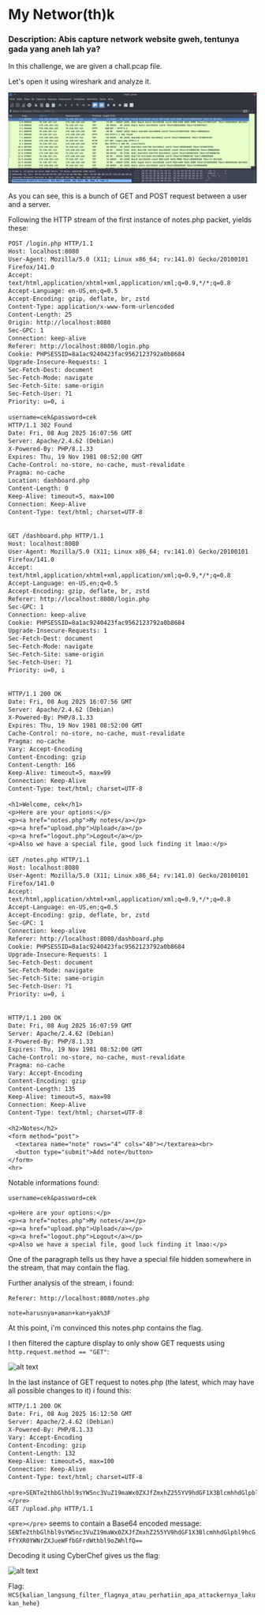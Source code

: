 # My Networ(th)k
### Description: Abis capture network website gweh, tentunya gada yang aneh lah ya?

In this challenge, we are given a chall.pcap file.

Let's open it using wireshark and analyze it.

![alt text](image.png)

As you can see, this is a bunch of GET and POST request between a user and a server.

Following the HTTP stream of the first instance of notes.php packet, yields these:

```
POST /login.php HTTP/1.1
Host: localhost:8080
User-Agent: Mozilla/5.0 (X11; Linux x86_64; rv:141.0) Gecko/20100101 Firefox/141.0
Accept: text/html,application/xhtml+xml,application/xml;q=0.9,*/*;q=0.8
Accept-Language: en-US,en;q=0.5
Accept-Encoding: gzip, deflate, br, zstd
Content-Type: application/x-www-form-urlencoded
Content-Length: 25
Origin: http://localhost:8080
Sec-GPC: 1
Connection: keep-alive
Referer: http://localhost:8080/login.php
Cookie: PHPSESSID=8a1ac9240423fac9562123792a0b8684
Upgrade-Insecure-Requests: 1
Sec-Fetch-Dest: document
Sec-Fetch-Mode: navigate
Sec-Fetch-Site: same-origin
Sec-Fetch-User: ?1
Priority: u=0, i

username=cek&password=cek
HTTP/1.1 302 Found
Date: Fri, 08 Aug 2025 16:07:56 GMT
Server: Apache/2.4.62 (Debian)
X-Powered-By: PHP/8.1.33
Expires: Thu, 19 Nov 1981 08:52:00 GMT
Cache-Control: no-store, no-cache, must-revalidate
Pragma: no-cache
Location: dashboard.php
Content-Length: 0
Keep-Alive: timeout=5, max=100
Connection: Keep-Alive
Content-Type: text/html; charset=UTF-8


GET /dashboard.php HTTP/1.1
Host: localhost:8080
User-Agent: Mozilla/5.0 (X11; Linux x86_64; rv:141.0) Gecko/20100101 Firefox/141.0
Accept: text/html,application/xhtml+xml,application/xml;q=0.9,*/*;q=0.8
Accept-Language: en-US,en;q=0.5
Accept-Encoding: gzip, deflate, br, zstd
Referer: http://localhost:8080/login.php
Sec-GPC: 1
Connection: keep-alive
Cookie: PHPSESSID=8a1ac9240423fac9562123792a0b8684
Upgrade-Insecure-Requests: 1
Sec-Fetch-Dest: document
Sec-Fetch-Mode: navigate
Sec-Fetch-Site: same-origin
Sec-Fetch-User: ?1
Priority: u=0, i


HTTP/1.1 200 OK
Date: Fri, 08 Aug 2025 16:07:56 GMT
Server: Apache/2.4.62 (Debian)
X-Powered-By: PHP/8.1.33
Expires: Thu, 19 Nov 1981 08:52:00 GMT
Cache-Control: no-store, no-cache, must-revalidate
Pragma: no-cache
Vary: Accept-Encoding
Content-Encoding: gzip
Content-Length: 166
Keep-Alive: timeout=5, max=99
Connection: Keep-Alive
Content-Type: text/html; charset=UTF-8

<h1>Welcome, cek</h1>
<p>Here are your options:</p>
<p><a href="notes.php">My notes</a></p>
<p><a href="upload.php">Upload</a></p>
<p><a href="logout.php">Logout</a></p>
<p>Also we have a special file, good luck finding it lmao:</p>

GET /notes.php HTTP/1.1
Host: localhost:8080
User-Agent: Mozilla/5.0 (X11; Linux x86_64; rv:141.0) Gecko/20100101 Firefox/141.0
Accept: text/html,application/xhtml+xml,application/xml;q=0.9,*/*;q=0.8
Accept-Language: en-US,en;q=0.5
Accept-Encoding: gzip, deflate, br, zstd
Sec-GPC: 1
Connection: keep-alive
Referer: http://localhost:8080/dashboard.php
Cookie: PHPSESSID=8a1ac9240423fac9562123792a0b8684
Upgrade-Insecure-Requests: 1
Sec-Fetch-Dest: document
Sec-Fetch-Mode: navigate
Sec-Fetch-Site: same-origin
Sec-Fetch-User: ?1
Priority: u=0, i


HTTP/1.1 200 OK
Date: Fri, 08 Aug 2025 16:07:59 GMT
Server: Apache/2.4.62 (Debian)
X-Powered-By: PHP/8.1.33
Expires: Thu, 19 Nov 1981 08:52:00 GMT
Cache-Control: no-store, no-cache, must-revalidate
Pragma: no-cache
Vary: Accept-Encoding
Content-Encoding: gzip
Content-Length: 135
Keep-Alive: timeout=5, max=98
Connection: Keep-Alive
Content-Type: text/html; charset=UTF-8

<h2>Notes</h2>
<form method="post">
  <textarea name="note" rows="4" cols="40"></textarea><br>
  <button type="submit">Add note</button>
</form>
<hr>
```

Notable informations found:

```
username=cek&password=cek
```
```<h1>Welcome, cek</h1>
<p>Here are your options:</p>
<p><a href="notes.php">My notes</a></p>
<p><a href="upload.php">Upload</a></p>
<p><a href="logout.php">Logout</a></p>
<p>Also we have a special file, good luck finding it lmao:</p>
```

One of the paragraph tells us they have a special file hidden somewhere in the stream, that may contain the flag.

Further analysis of the stream, i found:
```
Referer: http://localhost:8080/notes.php
```

```
note=harusnya+aman+kan+yak%3F
```

At this point, i'm convinced this notes.php contains the flag.

I then filtered the capture display to only show GET requests using
```http.request.method == "GET"```:

![alt text](image-1.png)

In the last instance of GET request to notes.php (the latest, which may have all possible changes to it) i found this:

```
HTTP/1.1 200 OK
Date: Fri, 08 Aug 2025 16:12:50 GMT
Server: Apache/2.4.62 (Debian)
X-Powered-By: PHP/8.1.33
Vary: Accept-Encoding
Content-Encoding: gzip
Content-Length: 132
Keep-Alive: timeout=5, max=100
Connection: Keep-Alive
Content-Type: text/html; charset=UTF-8

<pre>SENTe2thbGlhbl9sYW5nc3VuZ19maWx0ZXJfZmxhZ255YV9hdGF1X3BlcmhhdGlpbl9hcGFfYXR0YWNrZXJueWFfbGFrdWthbl9oZWhlfQ==</pre>
GET /upload.php HTTP/1.1
```

```<pre></pre>``` seems to contain a Base64 encoded message:
```SENTe2thbGlhbl9sYW5nc3VuZ19maWx0ZXJfZmxhZ255YV9hdGF1X3BlcmhhdGlpbl9hcGFfYXR0YWNrZXJueWFfbGFrdWthbl9oZWhlfQ==```

Decoding it using CyberChef gives us the flag:

![alt text](image-2.png)

Flag: ```HCS{kalian_langsung_filter_flagnya_atau_perhatiin_apa_attackernya_lakukan_hehe}```